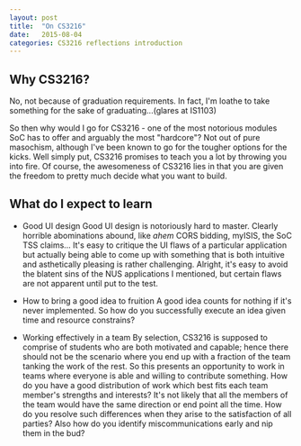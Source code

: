 ```yaml
---
layout: post
title:  "On CS3216"
date:   2015-08-04
categories: CS3216 reflections introduction
---
```


Why CS3216?
------------

No, not because of graduation requirements. In fact, I'm loathe to take something for the sake of graduating...(glares at IS1103)

So then why would I go for CS3216 - one of the most notorious modules SoC has to offer and arguably the most "hardcore"? Not out of pure masochism, although I've been known to go for the tougher options for the kicks. Well simply put, CS3216 promises to teach you a lot by throwing you into fire. Of course, the awesomeness of CS3216 lies in that you are given the freedom to pretty much decide what you want to build.


What do I expect to learn
--------------------------

* Good UI design
Good UI design is notoriously hard to master. Clearly horrible abominations abound, like *ahem* CORS bidding, myISIS, the SoC TSS claims... It's easy to critique the UI flaws of a particular application but actually being able to come up with something that is both intuitive and asthetically pleasing is rather challenging. Alright, it's easy to avoid the blatent sins of the NUS applications I mentioned, but certain flaws are not apparent until put to the test.

* How to bring a good idea to fruition
A good idea counts for nothing if it's never implemented. So how do you successfully execute an idea given time and resource constrains?  

* Working effectively in a team
By selection, CS3216 is supposed to comprise of students who are both motivated and capable; hence there should not be the scenario where you end up with a fraction of the team tanking the work of the rest. So this presents an opportunity to work in teams where everyone is able and willing to contribute something.
How do you have a good distribution of work which best fits each team member's strengths and interests? 
It's not likely that all the members of the team would have the same direction or end point all the time. How do you resolve such differences when they arise to the satisfaction of all parties? Also how do you identify miscommunications early and nip them in the bud?
